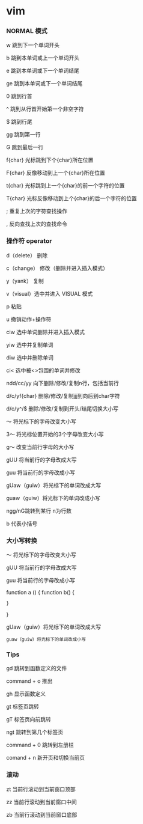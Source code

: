 # vim

### NORMAL 模式

w 跳到下一个单词开头

b 跳到本单词或上一个单词开头

e 跳到本单词或下一个单词结尾

ge 跳到本单词或下一个单词结尾

0 跳到行首

^ 跳到从行首开始第一个非空字符

\$ 跳到行尾

gg 跳到第一行

G 跳到最后一行

f{char} 光标跳到下个{char}所在位置

F{char} 反像移动到上一个{char}所在位置

t{char} 光标跳到上一个{char}的前一个字符的位置

T{char} 光标反像移动到上个{char}的后一个字符的位置

; 重复上次的字符查找操作

, 反向查找上次的查找命令


### 操作符 operator

d（delete） 删除
    
c（change） 修改（删除并进入插入模式）

y（yank） 复制

v（visual）选中并进入 VISUAL 模式

p 粘贴

u 撤销动作+操作符

ciw 选中单词删除并进入插入模式

yiw 选中并复制单词

diw 选中并删除单词

ci< 选中被<>包围的单词并修改
 
ndd/cc/yy 向下删除/修改/复制n行，包括当前行

d/c/yf{char} 删除/修改/复制jjj到向后到char字符
        
d/c/y^/$ 删除/修改/复制到开头/结尾切换大小写

～ 将光标下的字母改变大小写

3～ 将光标位置开始的3个字母改变大小写

g～ 改变当前行字母的大小写

gUU 将当前行的字母改成大写

guu 将当前行的字母改成小写

gUaw（guiw）将光标下的单词改成大写

guaw（guiw）将光标下的单词改成小写

ngg/nG跳转到某行 n为行数

b 代表小括号

### 大小写转换

～ 将光标下的字母改变大小写

gUU 将当前行的字母改成大写

guu 将当前行的字母改成小写

function a () {
    function b() {
        
    }
}

gUaw（guiw）将光标下的单词改成大写

    guaw（guiw）将光标下的单词改成小写

### Tips

gd 跳转到函数定义的文件

command + o 推出

gh 显示函数定义

gt 标签页跳转

gT 标签页向前跳转

ngt 跳转到第几个标签页

command + 0 跳转到左册栏

comand + n 新开页和切换当前页

### 滚动
zt 当前行滚动到当前窗口顶部

zz 当前行滚动到当前窗口中间

zb 当前行滚动到当前窗口底部
